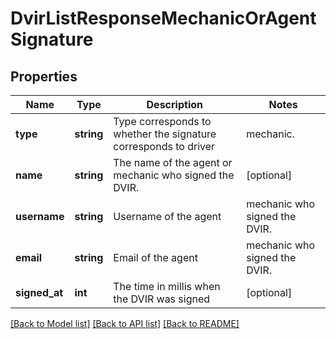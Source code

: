 # DvirListResponseMechanicOrAgentSignature

## Properties
Name | Type | Description | Notes
------------ | ------------- | ------------- | -------------
**type** | **string** | Type corresponds to whether the signature corresponds to driver|mechanic. | [optional] 
**name** | **string** | The name of the agent or mechanic who signed the DVIR. | [optional] 
**username** | **string** | Username of the  agent|mechanic who signed the DVIR. | [optional] 
**email** | **string** | Email of the  agent|mechanic who signed the DVIR. | [optional] 
**signed_at** | **int** | The time in millis when the DVIR was signed | [optional] 

[[Back to Model list]](../README.md#documentation-for-models) [[Back to API list]](../README.md#documentation-for-api-endpoints) [[Back to README]](../README.md)



